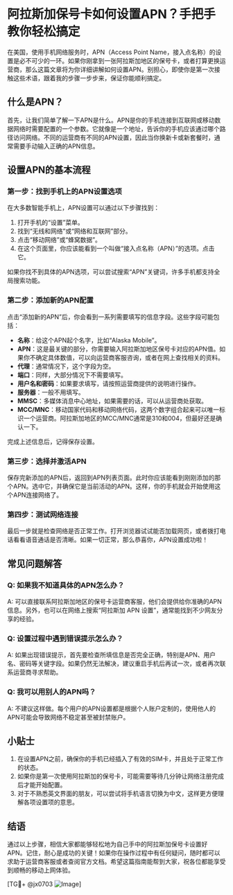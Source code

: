 # 阿拉斯加保号卡如何设置APN？手把手教你轻松搞定

在美国，使用手机网络服务时，APN（Access Point Name，接入点名称）的设置是必不可少的一环。如果你刚拿到一张阿拉斯加地区的保号卡，或者打算更换运营商，那么这篇文章将为你详细讲解如何设置APN。别担心，即使你是第一次接触这些术语，跟着我的步骤一步步来，保证你能顺利搞定。

## 什么是APN？

首先，让我们简单了解一下APN是什么。APN是你的手机连接到互联网或移动数据网络时需要配置的一个参数。它就像是一个地址，告诉你的手机应该通过哪个路径访问网络。不同的运营商有不同的APN设置，因此当你换新卡或新套餐时，通常需要手动输入正确的APN信息。

## 设置APN的基本流程

### 第一步：找到手机上的APN设置选项

在大多数智能手机上，APN设置可以通过以下步骤找到：

1. 打开手机的“设置”菜单。
2. 找到“无线和网络”或“网络和互联网”部分。
3. 点击“移动网络”或“蜂窝数据”。
4. 在这个页面里，你应该能看到一个叫做“接入点名称（APN）”的选项。点击它。

如果你找不到具体的APN选项，可以尝试搜索“APN”关键词，许多手机都支持全局搜索功能。

### 第二步：添加新的APN配置

点击“添加新的APN”后，你会看到一系列需要填写的信息字段。这些字段可能包括：

- **名称**：给这个APN起个名字，比如“Alaska Mobile”。
- **APN**：这是最关键的部分，你需要输入阿拉斯加地区保号卡对应的APN值。如果你不确定具体数值，可以向运营商客服咨询，或者在网上查找相关的资料。
- **代理**：通常情况下，这个字段为空。
- **端口**：同样，大部分情况下不需要填写。
- **用户名和密码**：如果要求填写，请按照运营商提供的说明进行操作。
- **服务器**：一般不用填写。
- **MMSC**：多媒体消息中心地址，如果需要的话，可以从运营商处获取。
- **MCC/MNC**：移动国家代码和移动网络代码，这两个数字组合起来可以唯一标识一个运营商。阿拉斯加地区的MCC/MNC通常是310和004，但最好还是确认一下。

完成上述信息后，记得保存设置。

### 第三步：选择并激活APN

保存完新添加的APN后，返回到APN列表页面。此时你应该能看到刚刚添加的那个APN。选中它，并确保它是当前活动的APN。这样，你的手机就会开始使用这个APN连接网络了。

### 第四步：测试网络连接

最后一步就是检查网络是否正常工作。打开浏览器试试能否加载网页，或者拨打电话看看语音通话是否清晰。如果一切正常，那么恭喜你，APN设置成功啦！

## 常见问题解答

### Q: 如果我不知道具体的APN怎么办？
A: 可以直接联系阿拉斯加地区的保号卡运营商客服，他们会提供给你准确的APN信息。另外，也可以在网络上搜索“阿拉斯加 APN 设置”，通常能找到不少网友分享的经验。

### Q: 设置过程中遇到错误提示怎么办？
A: 如果出现错误提示，首先要检查所填信息是否完全正确，特别是APN、用户名、密码等关键字段。如果仍然无法解决，建议重启手机后再试一次，或者再次联系运营商寻求帮助。

### Q: 我可以用别人的APN吗？
A: 不建议这样做。每个用户的APN设置都是根据个人账户定制的，使用他人的APN可能会导致网络不稳定甚至被封禁账户。

## 小贴士

1. 在设置APN之前，确保你的手机已经插入了有效的SIM卡，并且处于正常工作的状态。
2. 如果你是第一次使用阿拉斯加的保号卡，可能需要等待几分钟让网络注册完成后才能开始配置。
3. 对于不熟悉英文界面的朋友，可以尝试将手机语言切换为中文，这样更方便理解各项设置项的意思。

## 结语

通过以上步骤，相信大家都能够轻松地为自己手中的阿拉斯加保号卡设置好APN。记住，耐心是成功的关键！如果你在操作过程中有任何疑问，随时都可以求助于运营商客服或者查阅官方文档。希望这篇指南能帮到大家，祝各位都能享受到顺畅的移动上网体验。

[TG💪+ @jx0703 ![Image](https://github.com/user-attachments/assets/dbca1d08-cadb-493c-b0ec-ad6f7a83f270)]